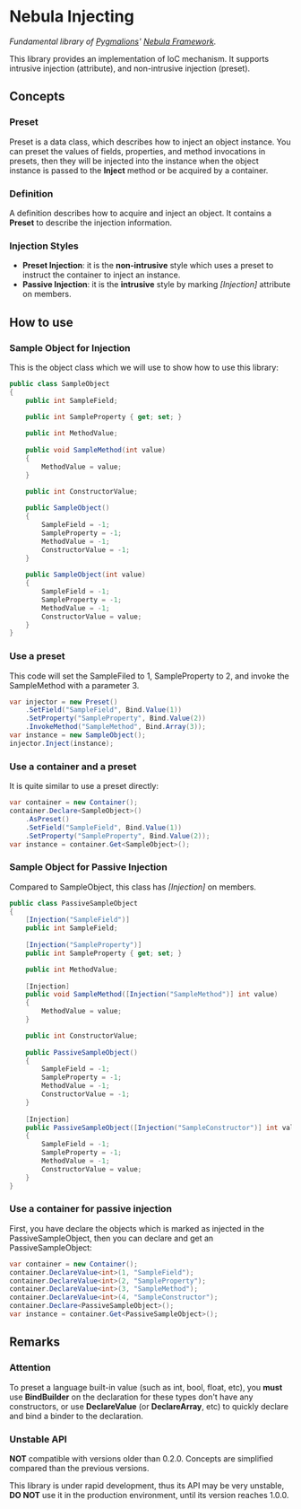 ﻿# Nebula Injecting

*Fundamental library of [Pygmalions](https://github.com/Pygmalions)' [Nebula Framework](https://github.com/Pygmalions/Nebula.Framework).*

This library provides an implementation of IoC mechanism. 
It supports intrusive injection (attribute), and non-intrusive injection (preset).

## Concepts

### Preset

Preset is a data class, which describes how to inject an object instance.
You can preset the values of fields, properties, and method invocations in presets,
then they will be injected into the instance when the object instance is passed to the **Inject** method 
or be acquired by a container.

### Definition

A definition describes how to acquire and inject an object.
It contains a **Preset** to describe the injection information.

### Injection Styles

- **Preset Injection**: it is the **non-intrusive** style which uses a preset to instruct the container to inject an instance.
- **Passive Injection**: it is the **intrusive** style by marking *[Injection]* attribute on members.

## How to use

### Sample Object for Injection

This is the object class which we will use to show how to use this library:

```c#
public class SampleObject
{
    public int SampleField;
    
    public int SampleProperty { get; set; }

    public int MethodValue;
    
    public void SampleMethod(int value)
    {
        MethodValue = value;
    }

    public int ConstructorValue;
    
    public SampleObject()
    {
        SampleField = -1;
        SampleProperty = -1;
        MethodValue = -1;
        ConstructorValue = -1;
    }
    
    public SampleObject(int value)
    {
        SampleField = -1;
        SampleProperty = -1;
        MethodValue = -1;
        ConstructorValue = value;
    }
}
```

### Use a preset

This code will set the SampleFiled to 1, SampleProperty to 2, and invoke the SampleMethod with a parameter 3.

```c#
var injector = new Preset()
    .SetField("SampleField", Bind.Value(1))
    .SetProperty("SampleProperty", Bind.Value(2))
    .InvokeMethod("SampleMethod", Bind.Array(3));
var instance = new SampleObject();
injector.Inject(instance);
```

### Use a container and a preset

It is quite similar to use a preset directly:

```c#
var container = new Container();
container.Declare<SampleObject>()
    .AsPreset()
    .SetField("SampleField", Bind.Value(1))
    .SetProperty("SampleProperty", Bind.Value(2));
var instance = container.Get<SampleObject>();
```

### Sample Object for Passive Injection

Compared to SampleObject, this class has *[Injection]* on members.

```c#
public class PassiveSampleObject
{
    [Injection("SampleField")]
    public int SampleField;
    
    [Injection("SampleProperty")]
    public int SampleProperty { get; set; }

    public int MethodValue;
    
    [Injection]
    public void SampleMethod([Injection("SampleMethod")] int value)
    {
        MethodValue = value;
    }

    public int ConstructorValue;
    
    public PassiveSampleObject()
    {
        SampleField = -1;
        SampleProperty = -1;
        MethodValue = -1;
        ConstructorValue = -1;
    }
    
    [Injection]
    public PassiveSampleObject([Injection("SampleConstructor")] int value)
    {
        SampleField = -1;
        SampleProperty = -1;
        MethodValue = -1;
        ConstructorValue = value;
    }
}
```

### Use a container for passive injection

First, you have declare the objects which is marked as injected in the PassiveSampleObject,
then you can declare and get an PassiveSampleObject:

```c#
var container = new Container();
container.DeclareValue<int>(1, "SampleField");
container.DeclareValue<int>(2, "SampleProperty");
container.DeclareValue<int>(3, "SampleMethod");
container.DeclareValue<int>(4, "SampleConstructor");
container.Declare<PassiveSampleObject>();
var instance = container.Get<PassiveSampleObject>();
```

## Remarks

### Attention

To preset a language built-in value (such as int, bool, float, etc), you **must**
use **BindBuilder** on the declaration for these types don't have any constructors, 
or use **DeclareValue** (or **DeclareArray**, etc) to quickly declare and bind a binder to the declaration.

### Unstable API

**NOT** compatible with versions older than 0.2.0. Concepts are simplified compared than the previous versions.

This library is under rapid development, thus its API may be very unstable, 
**DO NOT** use it in the production environment,
until its version reaches 1.0.0.